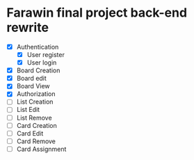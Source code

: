 # Farawin final project back-end rewrite
- [x] Authentication
    - [x] User register
    - [x] User login
- [x] Board Creation
- [x] Board edit
- [x] Board View
- [x] Authorization
- [ ] List Creation
- [ ] List Edit
- [ ] List Remove
- [ ] Card Creation
- [ ] Card Edit
- [ ] Card Remove
- [ ] Card Assignment